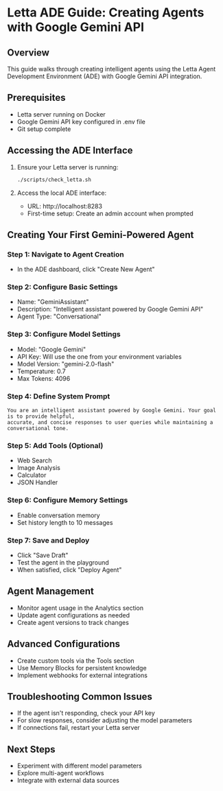 # Letta ADE Guide: Creating Agents with Google Gemini API

## Overview
This guide walks through creating intelligent agents using the Letta Agent Development Environment (ADE) with Google Gemini API integration.

## Prerequisites
- Letta server running on Docker
- Google Gemini API key configured in .env file
- Git setup complete

## Accessing the ADE Interface
1. Ensure your Letta server is running:
   ```bash
   ./scripts/check_letta.sh
   ```
   
2. Access the local ADE interface:
   - URL: http://localhost:8283
   - First-time setup: Create an admin account when prompted

## Creating Your First Gemini-Powered Agent

### Step 1: Navigate to Agent Creation
- In the ADE dashboard, click "Create New Agent"

### Step 2: Configure Basic Settings
- Name: "GeminiAssistant"
- Description: "Intelligent assistant powered by Google Gemini API"
- Agent Type: "Conversational"

### Step 3: Configure Model Settings
- Model: "Google Gemini"
- API Key: Will use the one from your environment variables
- Model Version: "gemini-2.0-flash"
- Temperature: 0.7
- Max Tokens: 4096

### Step 4: Define System Prompt
```
You are an intelligent assistant powered by Google Gemini. Your goal is to provide helpful, 
accurate, and concise responses to user queries while maintaining a conversational tone.
```

### Step 5: Add Tools (Optional)
- Web Search
- Image Analysis
- Calculator
- JSON Handler

### Step 6: Configure Memory Settings
- Enable conversation memory
- Set history length to 10 messages

### Step 7: Save and Deploy
- Click "Save Draft"
- Test the agent in the playground
- When satisfied, click "Deploy Agent"

## Agent Management
- Monitor agent usage in the Analytics section
- Update agent configurations as needed
- Create agent versions to track changes

## Advanced Configurations
- Create custom tools via the Tools section
- Use Memory Blocks for persistent knowledge
- Implement webhooks for external integrations

## Troubleshooting Common Issues
- If the agent isn't responding, check your API key
- For slow responses, consider adjusting the model parameters
- If connections fail, restart your Letta server

## Next Steps
- Experiment with different model parameters
- Explore multi-agent workflows
- Integrate with external data sources
